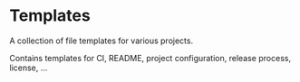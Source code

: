 # Templates

A collection of file templates for various projects.

Contains templates for CI, README, project configuration, release process, license, ...
